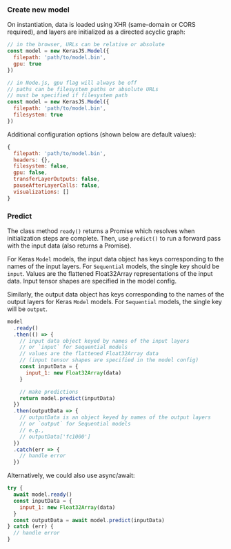 ### Create new model

On instantiation, data is loaded using XHR (same-domain or CORS required), and layers are initialized as a directed acyclic graph:

```js
// in the browser, URLs can be relative or absolute
const model = new KerasJS.Model({
  filepath: 'path/to/model.bin',
  gpu: true
})

// in Node.js, gpu flag will always be off
// paths can be filesystem paths or absolute URLs
// must be specified if filesystem path
const model = new KerasJS.Model({
  filepath: 'path/to/model.bin',
  filesystem: true
})
```

Additional configuration options (shown below are default values):

```js
{
  filepath: 'path/to/model.bin',
  headers: {},
  filesystem: false,
  gpu: false,
  transferLayerOutputs: false,
  pauseAfterLayerCalls: false,
  visualizations: []
}
```

### Predict

The class method `ready()` returns a Promise which resolves when initialization steps are complete. Then, use `predict()` to run a forward pass with the input data (also returns a Promise).

For Keras `Model` models, the input data object has keys corresponding to the names of the input layers. For `Sequential` models, the single key should be `input`. Values are the flattened Float32Array representations of the input data. Input tensor shapes are specified in the model config.

Similarly, the output data object has keys corresponding to the names of the output layers for Keras `Model` models. For `Sequential` models, the single key will be `output`.

```js
model
  .ready()
  .then(() => {
    // input data object keyed by names of the input layers
    // or `input` for Sequential models
    // values are the flattened Float32Array data
    // (input tensor shapes are specified in the model config)
    const inputData = {
      input_1: new Float32Array(data)
    }

    // make predictions
    return model.predict(inputData)
  })
  .then(outputData => {
    // outputData is an object keyed by names of the output layers
    // or `output` for Sequential models
    // e.g.,
    // outputData['fc1000']
  })
  .catch(err => {
    // handle error
  })
```

Alternatively, we could also use async/await:

```js
try {
  await model.ready()
  const inputData = {
    input_1: new Float32Array(data)
  }
  const outputData = await model.predict(inputData)
} catch (err) {
  // handle error
}
```
